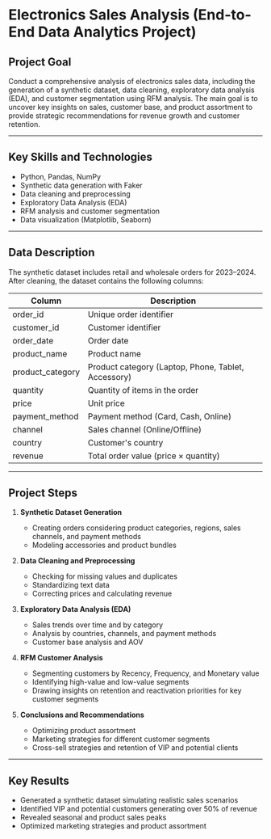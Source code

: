 # Electronics Sales Analysis (End-to-End Data Analytics Project)

## Project Goal
Conduct a comprehensive analysis of electronics sales data, including the generation of a synthetic dataset, data cleaning, exploratory data analysis (EDA), and customer segmentation using RFM analysis. The main goal is to uncover key insights on sales, customer base, and product assortment to provide strategic recommendations for revenue growth and customer retention.

---

## Key Skills and Technologies
- Python, Pandas, NumPy  
- Synthetic data generation with Faker  
- Data cleaning and preprocessing  
- Exploratory Data Analysis (EDA)  
- RFM analysis and customer segmentation  
- Data visualization (Matplotlib, Seaborn)  

---

## Data Description
The synthetic dataset includes retail and wholesale orders for 2023–2024. After cleaning, the dataset contains the following columns:  

| Column | Description |
|--------|------------|
| order_id | Unique order identifier |
| customer_id | Customer identifier |
| order_date | Order date |
| product_name | Product name |
| product_category | Product category (Laptop, Phone, Tablet, Accessory) |
| quantity | Quantity of items in the order |
| price | Unit price |
| payment_method | Payment method (Card, Cash, Online) |
| channel | Sales channel (Online/Offline) |
| country | Customer's country |
| revenue | Total order value (price × quantity) |

---

## Project Steps
1. **Synthetic Dataset Generation**  
   - Creating orders considering product categories, regions, sales channels, and payment methods  
   - Modeling accessories and product bundles  

2. **Data Cleaning and Preprocessing**  
   - Checking for missing values and duplicates  
   - Standardizing text data  
   - Correcting prices and calculating revenue  

3. **Exploratory Data Analysis (EDA)**  
   - Sales trends over time and by category  
   - Analysis by countries, channels, and payment methods  
   - Customer base analysis and AOV  

4. **RFM Customer Analysis**  
   - Segmenting customers by Recency, Frequency, and Monetary value  
   - Identifying high-value and low-value segments  
   - Drawing insights on retention and reactivation priorities for key customer segments

5. **Conclusions and Recommendations**  
   - Optimizing product assortment  
   - Marketing strategies for different customer segments  
   - Cross-sell strategies and retention of VIP and potential clients  

---

## Key Results
- Generated a synthetic dataset simulating realistic sales scenarios  
- Identified VIP and potential customers generating over 50% of revenue  
- Revealed seasonal and product sales peaks  
- Optimized marketing strategies and product assortment
